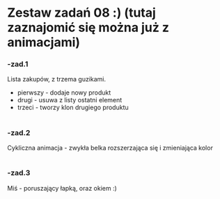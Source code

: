# Zestaw zadań 08 :) (tutaj zaznajomić się można już z animacjami)

### -zad.1
Lista zakupów, z trzema guzikami. 
- pierwszy - dodaje nowy produkt
- drugi - usuwa z listy ostatni element
- trzeci - tworzy klon drugiego produktu

#
### -zad.2
Cykliczna animacja - zwykła belka rozszerzająca się i zmieniająca kolor

#
### -zad.3
Miś - poruszający łapką, oraz okiem :)